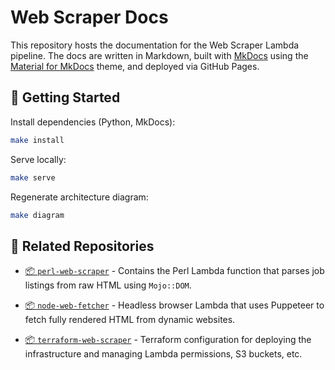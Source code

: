 # Web Scraper Docs

This repository hosts the documentation for the Web Scraper Lambda pipeline. The docs are written in Markdown, built with [MkDocs](https://www.mkdocs.org/) using the [Material for MkDocs](https://squidfunk.github.io/mkdocs-material/) theme, and deployed via GitHub Pages.

## 🚀 Getting Started

Install dependencies (Python, MkDocs):

```bash
make install
```

Serve locally:

```bash
make serve
```

Regenerate architecture diagram:

```bash
make diagram
```

## 🧩 Related Repositories

- [📦 `perl-web-scraper`](https://github.com/PhilNel/perl-web-scraper) - Contains the Perl Lambda function that parses job listings from raw HTML using `Mojo::DOM`.

- [📦 `node-web-fetcher`](https://github.com/PhilNel/node-web-fetcher) - Headless browser Lambda that uses Puppeteer to fetch fully rendered HTML from dynamic websites.

- [📦 `terraform-web-scraper`](https://github.com/PhilNel/terraform-web-scraper) - Terraform configuration for deploying the infrastructure and managing Lambda permissions, S3 buckets, etc.
